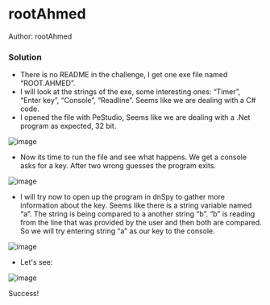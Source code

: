 # rootAhmed
Author: rootAhmed

### Solution
* There is no README in the challenge, I get one exe file named “ROOT.AHMED”. 
* I will look at the strings of the exe, some interesting ones: “Timer”, “Enter key”, “Console”, “Readline”.
Seems like we are dealing with a C# code.
* I opened the file with PeStudio, Seems like we are dealing with a .Net program as expected, 32 bit. 

![image](https://user-images.githubusercontent.com/66572300/233787202-fb4af654-d4dc-4de3-914e-cde52555b17f.png)

* Now its time to run the file and see what happens.
We get a console asks for a key. After two wrong guesses the program exits.

![image](https://user-images.githubusercontent.com/66572300/233787218-df43eb25-72c0-478b-88b6-80be0d23a610.png)

* I will try now to open up the program in dnSpy to gather more information about the key. 
Seems like there is a string variable named “a”. The string is being compared to a another string “b”. “b” is reading from the line that was provided by the user and then both are compared.
So we will try entering string “a” as our key to the console.

![image](https://user-images.githubusercontent.com/66572300/233787233-078eab29-6ae7-4d8a-b9b9-6e9736c22e35.png)

* Let's see:

![image](https://user-images.githubusercontent.com/66572300/233787254-53e97fbb-3cdb-41a6-b90e-9f25104181b2.png)

Success!

